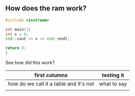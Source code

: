 ## How does the ram work?
```cpp
#include <iostream>

int main(){
int x = 0;
std::cout << x << std::endl;

return 0;
}
```

See how did this work?

| first columns                          | testing it  |
| -------------------------------------- | ----------- |
| how do we call it a table and it's not | what to say |
|                                        |             |
